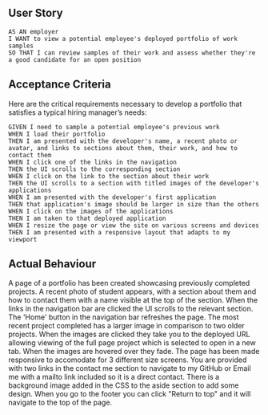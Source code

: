 ## User Story

```
AS AN employer
I WANT to view a potential employee's deployed portfolio of work samples
SO THAT I can review samples of their work and assess whether they're a good candidate for an open position
```


## Acceptance Criteria

Here are the critical requirements necessary to develop a portfolio that satisfies a typical hiring manager’s needs:

```
GIVEN I need to sample a potential employee's previous work
WHEN I load their portfolio
THEN I am presented with the developer's name, a recent photo or avatar, and links to sections about them, their work, and how to contact them
WHEN I click one of the links in the navigation
THEN the UI scrolls to the corresponding section
WHEN I click on the link to the section about their work
THEN the UI scrolls to a section with titled images of the developer's applications
WHEN I am presented with the developer's first application
THEN that application's image should be larger in size than the others
WHEN I click on the images of the applications
THEN I am taken to that deployed application
WHEN I resize the page or view the site on various screens and devices
THEN I am presented with a responsive layout that adapts to my viewport
```

## Actual Behaviour
A page of a portfolio has been created showcasing previously completed projects.
A recent photo of student appears, with a section about them and how to contact them with a name visible at the top of the section. 
When the links in the navigation bar are clicked the UI scrolls to the relevant section. 
The 'Home' button in the navigation bar refreshes the page. 
The most recent project completed has a larger image in comparison to two older projects. 
When the images are clicked they take you to the deployed URL allowing viewing of the full page project which is selected to open in a new tab.
When the images are hovered over they fade.
The page has been made responsive to accomodate for 3 different size screens. 
You are provided with two links in the contact me section to navigate to my GitHub or Email me with a mailto link included so it is a direct contact. 
There is a background image added in the CSS to the aside section to add some design. 
When you go to the footer you can click "Return to top" and it will navigate to the top of the page. 
[
](https://github.com/FaithsCoding/second-student-portfolio/blob/main/assets/week-2-challenge.png)
